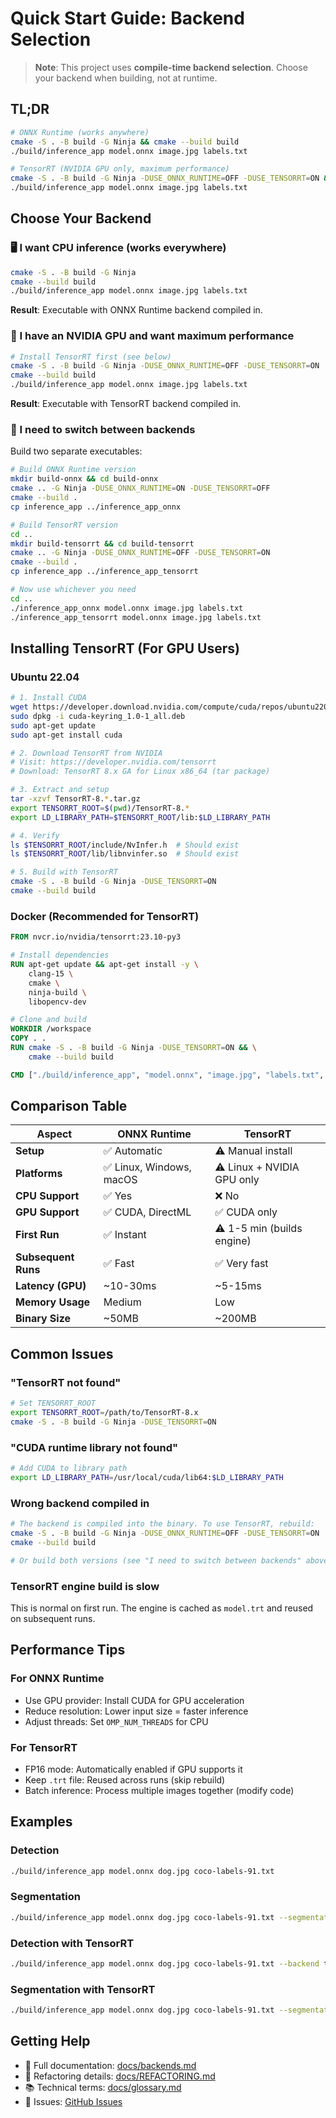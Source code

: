 # Quick Start Guide: Backend Selection

> **Note**: This project uses **compile-time backend selection**. Choose your backend when building, not at runtime.

## TL;DR

```bash
# ONNX Runtime (works anywhere)
cmake -S . -B build -G Ninja && cmake --build build
./build/inference_app model.onnx image.jpg labels.txt

# TensorRT (NVIDIA GPU only, maximum performance)
cmake -S . -B build -G Ninja -DUSE_ONNX_RUNTIME=OFF -DUSE_TENSORRT=ON && cmake --build build
./build/inference_app model.onnx image.jpg labels.txt
```

## Choose Your Backend

### 🖥️ I want CPU inference (works everywhere)
```bash
cmake -S . -B build -G Ninja
cmake --build build
./build/inference_app model.onnx image.jpg labels.txt
```

**Result**: Executable with ONNX Runtime backend compiled in.

### 🚀 I have an NVIDIA GPU and want maximum performance
```bash
# Install TensorRT first (see below)
cmake -S . -B build -G Ninja -DUSE_ONNX_RUNTIME=OFF -DUSE_TENSORRT=ON
cmake --build build
./build/inference_app model.onnx image.jpg labels.txt
```

**Result**: Executable with TensorRT backend compiled in.

### 🔀 I need to switch between backends
Build two separate executables:

```bash
# Build ONNX Runtime version
mkdir build-onnx && cd build-onnx
cmake .. -G Ninja -DUSE_ONNX_RUNTIME=ON -DUSE_TENSORRT=OFF
cmake --build .
cp inference_app ../inference_app_onnx

# Build TensorRT version
cd ..
mkdir build-tensorrt && cd build-tensorrt
cmake .. -G Ninja -DUSE_ONNX_RUNTIME=OFF -DUSE_TENSORRT=ON
cmake --build .
cp inference_app ../inference_app_tensorrt

# Now use whichever you need
cd ..
./inference_app_onnx model.onnx image.jpg labels.txt
./inference_app_tensorrt model.onnx image.jpg labels.txt
```

## Installing TensorRT (For GPU Users)

### Ubuntu 22.04

```bash
# 1. Install CUDA
wget https://developer.download.nvidia.com/compute/cuda/repos/ubuntu2204/x86_64/cuda-keyring_1.0-1_all.deb
sudo dpkg -i cuda-keyring_1.0-1_all.deb
sudo apt-get update
sudo apt-get install cuda

# 2. Download TensorRT from NVIDIA
# Visit: https://developer.nvidia.com/tensorrt
# Download: TensorRT 8.x GA for Linux x86_64 (tar package)

# 3. Extract and setup
tar -xzvf TensorRT-8.*.tar.gz
export TENSORRT_ROOT=$(pwd)/TensorRT-8.*
export LD_LIBRARY_PATH=$TENSORRT_ROOT/lib:$LD_LIBRARY_PATH

# 4. Verify
ls $TENSORRT_ROOT/include/NvInfer.h  # Should exist
ls $TENSORRT_ROOT/lib/libnvinfer.so  # Should exist

# 5. Build with TensorRT
cmake -S . -B build -G Ninja -DUSE_TENSORRT=ON
cmake --build build
```

### Docker (Recommended for TensorRT)

```dockerfile
FROM nvcr.io/nvidia/tensorrt:23.10-py3

# Install dependencies
RUN apt-get update && apt-get install -y \
    clang-15 \
    cmake \
    ninja-build \
    libopencv-dev

# Clone and build
WORKDIR /workspace
COPY . .
RUN cmake -S . -B build -G Ninja -DUSE_TENSORRT=ON && \
    cmake --build build

CMD ["./build/inference_app", "model.onnx", "image.jpg", "labels.txt", "--backend", "tensorrt"]
```

## Comparison Table

| Aspect | ONNX Runtime | TensorRT |
|--------|--------------|----------|
| **Setup** | ✅ Automatic | ⚠️ Manual install |
| **Platforms** | ✅ Linux, Windows, macOS | ⚠️ Linux + NVIDIA GPU only |
| **CPU Support** | ✅ Yes | ❌ No |
| **GPU Support** | ✅ CUDA, DirectML | ✅ CUDA only |
| **First Run** | ✅ Instant | ⚠️ 1-5 min (builds engine) |
| **Subsequent Runs** | ✅ Fast | ✅ Very fast |
| **Latency (GPU)** | ~10-30ms | ~5-15ms |
| **Memory Usage** | Medium | Low |
| **Binary Size** | ~50MB | ~200MB |

## Common Issues

### "TensorRT not found"
```bash
# Set TENSORRT_ROOT
export TENSORRT_ROOT=/path/to/TensorRT-8.x
cmake -S . -B build -G Ninja -DUSE_TENSORRT=ON
```

### "CUDA runtime library not found"
```bash
# Add CUDA to library path
export LD_LIBRARY_PATH=/usr/local/cuda/lib64:$LD_LIBRARY_PATH
```

### Wrong backend compiled in
```bash
# The backend is compiled into the binary. To use TensorRT, rebuild:
cmake -S . -B build -G Ninja -DUSE_ONNX_RUNTIME=OFF -DUSE_TENSORRT=ON
cmake --build build

# Or build both versions (see "I need to switch between backends" above)
```

### TensorRT engine build is slow
This is normal on first run. The engine is cached as `model.trt` and reused on subsequent runs.

## Performance Tips

### For ONNX Runtime
- Use GPU provider: Install CUDA for GPU acceleration
- Reduce resolution: Lower input size = faster inference
- Adjust threads: Set `OMP_NUM_THREADS` for CPU

### For TensorRT
- FP16 mode: Automatically enabled if GPU supports it
- Keep `.trt` file: Reused across runs (skip rebuild)
- Batch inference: Process multiple images together (modify code)

## Examples

### Detection
```bash
./build/inference_app model.onnx dog.jpg coco-labels-91.txt
```

### Segmentation
```bash
./build/inference_app model.onnx dog.jpg coco-labels-91.txt --segmentation
```

### Detection with TensorRT
```bash
./build/inference_app model.onnx dog.jpg coco-labels-91.txt --backend tensorrt
```

### Segmentation with TensorRT
```bash
./build/inference_app model.onnx dog.jpg coco-labels-91.txt --segmentation --backend tensorrt
```

## Getting Help

- 📖 Full documentation: [docs/backends.md](backends.md)
- 🔧 Refactoring details: [docs/REFACTORING.md](REFACTORING.md)
- 📚 Technical terms: [docs/glossary.md](glossary.md)
- 🐛 Issues: [GitHub Issues](https://github.com/olibartfast/rfdetr_inference/issues)
